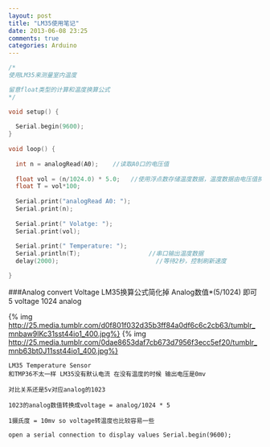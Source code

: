 ```yaml
---
layout: post
title: "LM35使用笔记"
date: 2013-06-08 23:25
comments: true
categories: Arduino
---
```


``` c
/*
使用LM35来测量室内温度

留意float类型的计算和温度换算公式
*/

void setup() {
 
  Serial.begin(9600);
}
 
void loop() {
 
  int n = analogRead(A0);    //读取A0口的电压值
 
  float vol = (n/1024.0) * 5.0;   //使用浮点数存储温度数据，温度数据由电压值换算得到
  float T = vol*100; 
 
  Serial.print("analogRead A0: ");
  Serial.print(n);
   
  Serial.print(" Volatge: ");
  Serial.print(vol);
  
  Serial.print(" Temperature: ");
  Serial.println(T);                   //串口输出温度数据
  delay(2000);                           //等待2秒，控制刷新速度

}
```

###Analog convert Voltage
LM35换算公式简化掉 Analog数值*(5/1024) 即可 5 voltage 1024 analog


{% img http://25.media.tumblr.com/d0f801f032d35b3ff84a0df6c6c2cb63/tumblr_mnbaw9lKc31sst44io1_400.jpg%}
{% img http://25.media.tumblr.com/0dae8653daf7cb673d7956f3ecc5ef20/tumblr_mnb63bt0J11sst44io1_400.jpg%}

```
LM35 Temperature Sensor
和TMP36不太一样 LM35没有默认电流 在没有温度的时候 输出电压是0mv

对比关系还是5v对应analog的1023

1023的analog数值转换成voltage = analog/1024 * 5

1摄氏度 = 10mv so voltage转温度也比较容易一些

open a serial connection to display values Serial.begin(9600);
```
